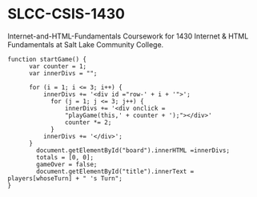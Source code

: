 # SLCC-CSIS-1430
Internet-and-HTML-Fundamentals
Coursework for 1430 Internet &amp; HTML Fundamentals at Salt Lake Community College.

```
function startGame() {
      var counter = 1;
      var innerDivs = "";
        
      for (i = 1; i <= 3; i++) {
          innerDivs += '<div id ="row-' + i + '">';
            for (j = 1; j <= 3; j++) {
                innerDivs += '<div onclick = 
                "playGame(this,' + counter + ');"></div>'
                counter *= 2;
            }
          innerDivs += '</div>';
      }
        document.getElementById("board").innerHTML =innerDivs;
        totals = [0, 0];
        gameOver = false;
        document.getElementById("title").innerText = players[whoseTurn] + " 's Turn";
}
```
